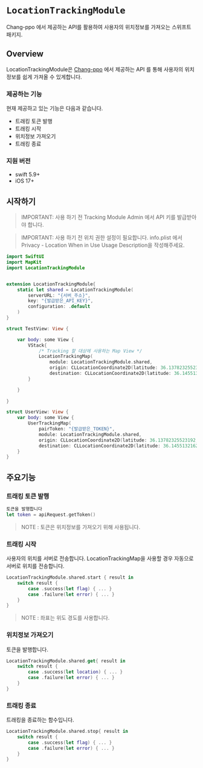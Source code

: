 # ``LocationTrackingModule``

Chang-ppo 에서 제공하는 API를 활용하여 사용자의 위치정보를 가져오는 스위프트 패키지.

## Overview

LocationTrackingModule은 [Chang-ppo](https://github.com/team-chang-ppo) 에서 제공하는 API 를 통해 사용자의 위치정보를 쉽게 가져올 수 있게합니다.

### 제공하는 기능
현재 제공하고 있는 기능은 다음과 같습니다.
- 트래킹 토큰 발행
- 트래킹 시작
- 위치정보 가져오기
- 트래킹 종료

### 지원 버전
- swift 5.9+
- iOS 17+


## 시작하기
> IMPORTANT: 사용 하기 전 Tracking Module Admin 에서 API 키를 발급받아야 합니다.

> IMPORTANT: 사용 하기 전 위치 권한 설정이 필요합니다. info.plist 에서 Privacy - Location When in Use Usage Description을 작성해주세요.


```swift
import SwiftUI
import MapKit
import LocationTrackingModule


extension LocationTrackingModule{
    static let shared = LocationTrackingModule(
        serverURL: "{서버_주소}",
        key: "{발급받은_API_KEY}",
        configuration: .default
    )
}

struct TestView: View {

    var body: some View {
        VStack{
            /* Tracking 할 대상에 사용하는 Map View */
            LocationTrackingMap(
                module: LocationTrackingModule.shared,
                origin: CLLocationCoordinate2D(latitude: 36.13782325523192, longitude: 128.42060202080336),
                destination: CLLocationCoordinate2D(latitude: 36.14551321622079, longitude: 128.3923148389114))
        }

    }
    
}

struct UserView: View {
    var body: some View {
        UserTrackingMap(
            pairToken: "{발급받은_TOKEN}",
            module: LocationTrackingModule.shared,
            origin: CLLocationCoordinate2D(latitude: 36.13782325523192, longitude: 128.42060202080336),
            destination: CLLocationCoordinate2D(latitude: 36.14551321622079, longitude: 128.3923148389114))
    }
}
```


## 주요기능

### 트래킹 토큰 발행


```swift
토큰을 발행합니다 
let token = apiRequest.getToken()
```
> NOTE : 토큰은 위치정보를 가져오기 위해 사용됩니다.

### 트래킹 시작

사용자의 위치를 서버로 전송합니다. LocationTrackingMap을 사용할 경우 자동으로 서버로 위치를 전송합니다.
```swift
LocationTrackingModule.shared.start { result in
    switch result {
        case .success(let flag) { ... }
        case .failure(let error) { ... }
    }
}
```
> NOTE : 좌표는 위도 경도를 사용합니다.

### 위치정보 가져오기

토큰을 발행합니다.
```swift
LocationTrackingModule.shared.get{ result in
    switch result {
        case .success(let location) { ... }
        case .failure(let error) { ... }
    }
}
```

### 트래킹 종료

트래킹을 종료하는 함수입니다.
```swift
LocationTrackingModule.shared.stop{ result in
    switch result {
        case .success(let flag) { ... }
        case .failure(let error) { ... }
    }
}
```
